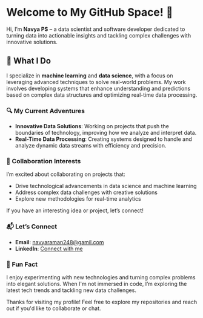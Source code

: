 # Welcome to My GitHub Space! 🌟

Hi, I’m **Navya PS** – a data scientist and software developer dedicated to turning data into actionable insights and tackling complex challenges with innovative solutions.

## 🚀 What I Do

I specialize in **machine learning** and **data science**, with a focus on leveraging advanced techniques to solve real-world problems. My work involves developing systems that enhance understanding and predictions based on complex data structures and optimizing real-time data processing.

### 🔍 My Current Adventures

- **Innovative Data Solutions**: Working on projects that push the boundaries of technology, improving how we analyze and interpret data.
- **Real-Time Data Processing**: Creating systems designed to handle and analyze dynamic data streams with efficiency and precision.

### 🤝 Collaboration Interests

I’m excited about collaborating on projects that:
- Drive technological advancements in data science and machine learning
- Address complex data challenges with creative solutions
- Explore new methodologies for real-time analytics

If you have an interesting idea or project, let’s connect!

### 📬 Let’s Connect

- **Email**: [navyaraman248@gamil.com](mailto:navyaraman248@gamil.com)
- **LinkedIn**: [Connect with me](https://www.linkedin.com/in/navya-ps)

### 🌟 Fun Fact

I enjoy experimenting with new technologies and turning complex problems into elegant solutions. When I'm not immersed in code, I’m exploring the latest tech trends and tackling new data challenges.

Thanks for visiting my profile! Feel free to explore my repositories and reach out if you'd like to collaborate or chat.


